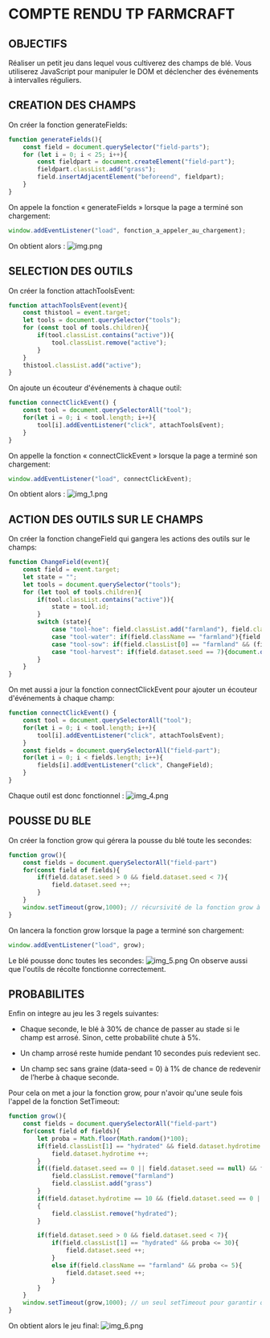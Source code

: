 # COMPTE RENDU TP FARMCRAFT

## OBJECTIFS
Réaliser un petit jeu dans lequel vous cultiverez des champs de blé.
Vous utiliserez JavaScript pour manipuler le DOM et déclencher des événements à intervalles réguliers.

## CREATION DES CHAMPS
On créer la fonction generateFields:
```javascript
function generateFields(){
    const field = document.querySelector("field-parts");
    for (let i = 0; i < 25; i++){
        const fieldpart = document.createElement("field-part");
        fieldpart.classList.add("grass");
        field.insertAdjacentElement("beforeend", fieldpart);
    }
}
```
On appele la fonction « generateFields » lorsque la page a terminé son chargement:
```javascript
window.addEventListener("load", fonction_a_appeler_au_chargement);
```
On obtient alors :
![img.png](src/img.png)
## SELECTION DES OUTILS

On créer la fonction attachToolsEvent:
```javascript
function attachToolsEvent(event){
    const thistool = event.target;
    let tools = document.querySelector("tools");
    for (const tool of tools.children){
        if(tool.classList.contains("active")){
            tool.classList.remove("active");
        }
    }
    thistool.classList.add("active");
}
```
On ajoute un écouteur d'événements à chaque outil:
```javascript
function connectClickEvent() {
    const tool = document.querySelectorAll("tool");
    for(let i = 0; i < tool.length; i++){
        tool[i].addEventListener("click", attachToolsEvent);
    }
}
```
On appelle la fonction « connectClickEvent » lorsque la page a terminé son chargement:
```javascript
window.addEventListener("load", connectClickEvent);
``` 
On obtient alors :
![img_1.png](src/img_1.png)


## ACTION DES OUTILS SUR LE CHAMPS
On créer la fonction changeField qui gangera les actions des outils sur le champs:
```javascript
function ChangeField(event){
    const field = event.target;
    let state = "";
    let tools = document.querySelector("tools");
    for (let tool of tools.children){
        if(tool.classList.contains("active")){
            state = tool.id;
        }
        switch (state){
            case "tool-hoe": field.classList.add("farmland"), field.classList.remove("grass");break;
            case "tool-water": if(field.className == "farmland"){field.classList.add("hydrated"); field.dataset.hydrotime = 0;};break;
            case "tool-sow": if(field.classList[0] == "farmland" && (field.dataset.seed == 0 || field.dataset.seed == null)){field.dataset.seed = 1};break;
            case "tool-harvest": if(field.dataset.seed == 7){document.querySelector("#stock-wheat").innerHTML ++}; field.dataset.seed = 0; break;
        }
    }
}
```
On met aussi a jour la fonction connectClickEvent pour ajouter un écouteur d'événements à chaque champ:
```javascript
function connectClickEvent() {
    const tool = document.querySelectorAll("tool");
    for(let i = 0; i < tool.length; i++){
        tool[i].addEventListener("click", attachToolsEvent);
    }
    const fields = document.querySelectorAll("field-part");
    for(let i = 0; i < fields.length; i++){
        fields[i].addEventListener("click", ChangeField);
    }
}
```
Chaque outil est donc fonctionnel : 
![img_4.png](src/img_4.png)

## POUSSE DU BLE
On créer la fonction grow qui gérera la pousse du blé toute les secondes:
```javascript
function grow(){
    const fields = document.querySelectorAll("field-part")
    for(const field of fields){
        if(field.dataset.seed > 0 && field.dataset.seed < 7){
            field.dataset.seed ++;
        }
    }
    window.setTimeout(grow,1000); // récursivité de la fonction grow à chaque seconde
}
```
On lancera la fonction grow lorsque la page a terminé son chargement:
```javascript
window.addEventListener("load", grow);
```
Le blé pousse donc toutes les secondes:
![img_5.png](src/img_5.png)
On observe aussi que l'outils de récolte fonctionne correctement.
## PROBABILITES
Enfin on integre au jeu les 3 regels suivantes:

- Chaque seconde, le blé à 30% de chance de passer au stade si le champ est arrosé. Sinon,
cette probabilité chute à 5%.

- Un champ arrosé reste humide pendant 10 secondes puis redevient sec.

- Un champ sec sans graine (data-seed = 0) à 1% de chance de redevenir de l’herbe à chaque
seconde.

Pour cela on met a jour la fonction grow, pour n'avoir qu'une seule fois l'appel de la fonction SetTimeout:
```javascript
function grow(){
    const fields = document.querySelectorAll("field-part")
    for(const field of fields){
        let proba = Math.floor(Math.random()*100);
        if(field.classList[1] == "hydrated" && field.dataset.hydrotime < 10) {
            field.dataset.hydrotime ++;
        }
        if((field.dataset.seed == 0 || field.dataset.seed == null) && field.className == "farmland" && proba == 1){
            field.classList.remove("farmland")
            field.classList.add("grass")
        }
        if(field.dataset.hydrotime == 10 && (field.dataset.seed == 0 || field.dataset.seed == null))
        {
            field.classList.remove("hydrated");
        }

        if(field.dataset.seed > 0 && field.dataset.seed < 7){
            if(field.classList[1] == "hydrated" && proba <= 30){
                field.dataset.seed ++;
            }
            else if(field.className == "farmland" && proba <= 5){
                field.dataset.seed ++;
            }
        }
    }
    window.setTimeout(grow,1000); // un seul setTimeout pour garantir que ce soit à chaque second
}
```
On obtient alors le jeu final:
![img_6.png](src/img_6.png)
